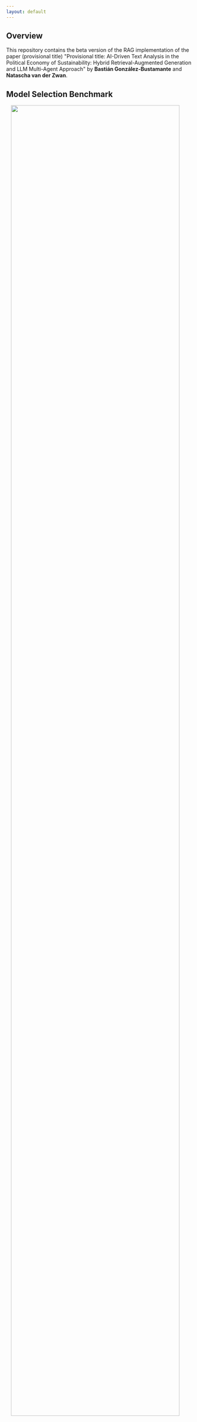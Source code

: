 ```yaml
---
layout: default
---
```


## Overview

This repository contains the beta version of the RAG implementation of the paper (provisional title) "Provisional title: AI-Driven Text Analysis in the Political Economy of Sustainability: Hybrid Retrieval-Augmented Generation and LLM Multi-Agent Approach" by **Bastián González-Bustamante** and **Natascha van der Zwan**.


## Model Selection Benchmark

<img style="width: 95%; display: block; margin: auto;" src="https://making-finance-sustainable.github.io/RAG-VIDI-beta/plots/gof_indicators_combined.png">

[See plots per dataset](https://making-finance-sustainable.github.io/RAG-VIDI-beta/benchmark)

## Multi-Agent RAG Orchestration

### Current Pipeline

### Agents Promts

- Summariser agent
- Classifier agent
- Reviewer agent
- Framing agent
- Reviewer agent

## Frontrunners Preliminary Results

### Open-Source Pipeline

- annual_and_sustainability_report_2023.md

### Mixed-Pipeline -- Robustness Check

**In progress**

### Latest Revision

October 13, 2025
